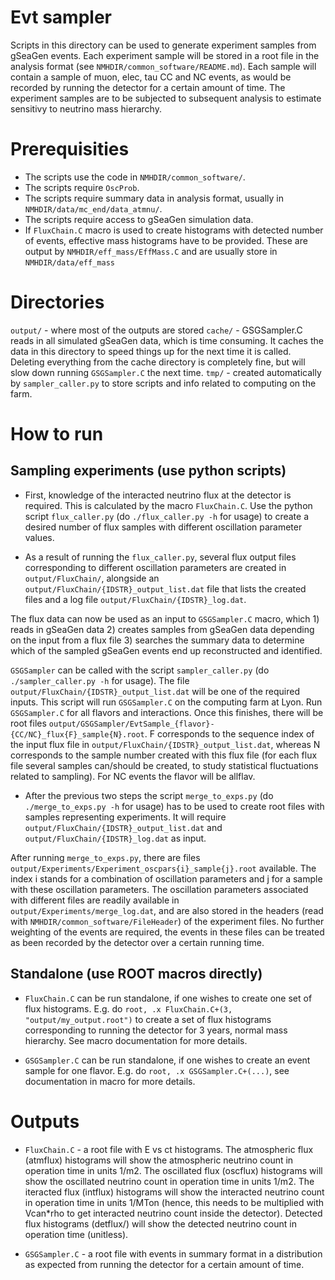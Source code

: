Evt sampler
==============

Scripts in this directory can be used to generate experiment samples from gSeaGen events. Each experiment sample will be stored in a root file in the analysis format (see `NMHDIR/common_software/README.md`). Each sample will contain a sample of muon, elec, tau CC and NC events, as would be recorded by running the detector for a certain amount of time. The experiment samples are to be subjected to subsequent analysis to estimate sensitivy to neutrino mass hierarchy.

Prerequisities
==============
* The scripts use the code in `NMHDIR/common_software/`.
* The scripts require `OscProb`.
* The scripts require summary data in analysis format, usually in `NMHDIR/data/mc_end/data_atmnu/`.
* The scripts require access to gSeaGen simulation data.
* If `FluxChain.C` macro is used to create histograms with detected number of events, effective mass histograms have to be provided. These are output by `NMHDIR/eff_mass/EffMass.C` and are usually store in `NMHDIR/data/eff_mass`

Directories
===========
`output/` - where most of the outputs are stored
`cache/`  - GSGSampler.C reads in all simulated gSeaGen data, which is time consuming. It caches the data in this directory to speed things up for the next time it is called. Deleting everything from the cache directory is completely fine, but will slow down running `GSGSampler.C` the next time.
`tmp/`    - created automatically by `sampler_caller.py` to store scripts and info related to computing on the farm.

How to run
==========

Sampling experiments (use python scripts)
-----------------------------------------
* First, knowledge of the interacted neutrino flux at the detector is required. This is calculated by the macro `FluxChain.C`. Use the python script `flux_caller.py` (do ```./flux_caller.py -h``` for usage) to create a desired number of flux samples with different oscillation parameter values.

* As a result of running the `flux_caller.py`, several flux output files corresponding to different oscillation parameters are created in `output/FluxChain/`, alongside an `output/FluxChain/{IDSTR}_output_list.dat` file that lists the created files and a log file `output/FluxChain/{IDSTR}_log.dat`. 

The flux data can now be used as an input to `GSGSampler.C` macro, which 1) reads in gSeaGen data 2) creates samples from gSeaGen data depending on the input from a flux file 3) searches the summary data to determine which of the sampled gSeaGen events end up reconstructed and identified.

`GSGSampler` can be called with the script `sampler_caller.py` (do ```./sampler_caller.py -h``` for usage). The file `output/FluxChain/{IDSTR}_output_list.dat` will be one of the required inputs. This script will run `GSGSampler.C` on the computing farm at Lyon. Run `GSGSampler.C` for all flavors and interactions. Once this finishes, there will be root files `output/GSGSampler/EvtSample_{flavor}-{CC/NC}_flux{F}_sample{N}.root`. F corresponds to the sequence index of the input flux file in `output/FluxChain/{IDSTR}_output_list.dat`, whereas N corresponds to the sample number created with this flux file (for each flux file several samples can/should be created, to study statistical fluctuations related to sampling). For NC events the flavor will be allflav.

* After the previous two steps the script `merge_to_exps.py` (do ```./merge_to_exps.py -h``` for usage) has to be used to create root files with samples representing experiments. It will require `output/FluxChain/{IDSTR}_output_list.dat` and `output/FluxChain/{IDSTR}_log.dat` as input.

After running `merge_to_exps.py`, there are files `output/Experiments/Experiment_oscpars{i}_sample{j}.root` available. The index i stands for a combination of oscillation parameters and j for a sample with these oscillation parameters. The oscillation parameters associated with different files are readily available in `output/Experiments/merge_log.dat`, and are also stored in the headers (read with `NMHDIR/common_software/FileHeader`) of the experiment files. No further weighting of the events are required, the events in these files can be treated as been recorded by the detector over a certain running time.

Standalone (use ROOT macros directly)
-------------------------------------
* `FluxChain.C` can be run standalone, if one wishes to create one set of flux histograms. E.g. do ```root, .x FluxChain.C+(3, "output/my_output.root")``` to create a set of flux histograms corresponding to running the detector for 3 years, normal mass hierarchy. See macro documentation for more details.

* `GSGSampler.C` can be run standalone, if one wishes to create an event sample for one flavor. E.g. do ```root, .x GSGSampler.C+(...)```, see documentation in macro for more details.

Outputs
==========

* `FluxChain.C` - a root file with E vs ct histograms. The atmospheric flux (atmflux) histograms will show the atmospheric neutrino count in operation time in units 1/m2. The oscillated flux (oscflux) histograms will show the oscillated neutrino count in operation time in units 1/m2. The iteracted flux (intflux) histograms will show the interacted neutrino count in operation time in units 1/MTon (hence, this needs to be multiplied with Vcan*rho to get interacted neutrino count inside the detector). Detected flux histograms (detflux/) will show the detected neutrino count in operation time (unitless).

* `GSGSampler.C` - a root file with events in summary format in a distribution as expected from running the detector for a certain amount of time.
